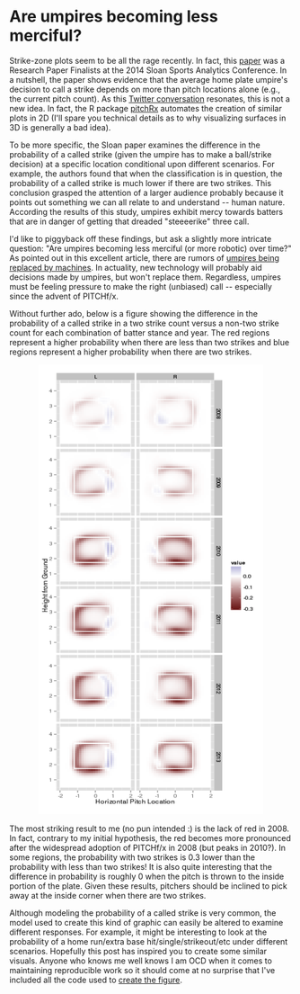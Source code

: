 Are umpires becoming less merciful?
========================================================

Strike-zone plots seem to be all the rage recently. In fact, this [paper](http://www.sloansportsconference.com/wp-content/uploads/2014/02/2014_SSAC_What-Does-it-Take-to-Call-a-Strike.pdf) was a Research Paper Finalists at the 2014 Sloan Sports Analytics Conference. In a nutshell, the paper shows evidence that the average home plate umpire's decision to call a strike depends on more than pitch locations alone (e.g., the current pitch count). As this [Twitter conversation](https://twitter.com/BMMillsy/status/439441782649401344) resonates, this is not a new idea. In fact, the R package [pitchRx](http://cran.r-project.org/web/packages/pitchRx/) automates the creation of similar plots in 2D (I'll spare you technical details as to why visualizing surfaces in 3D is generally a bad idea).

To be more specific, the Sloan paper examines the difference in the probability of a called strike (given the umpire has to make a ball/strike decision) at a specific location conditional upon different scenarios. For example, the authors found that when the classification is in question, the probability of a called strike is much lower if there are two strikes. This conclusion grasped the attention of a larger audience probably because it points out something we can all relate to and understand -- human nature. According the results of this study, umpires exhibit mercy towards batters that are in danger of getting that dreaded "steeeerike" three call.

I'd like to piggyback off these findings, but ask a slightly more intricate question: "Are umpires becoming less merciful (or more robotic) over time?" As pointed out in this excellent article, there are rumors of [umpires being replaced by machines](http://grantland.com/features/ben-lindbergh-possibility-machines-replacing-umpires/). In actuality, new technology will probably aid decisions made by umpires, but won't replace them. Regardless, umpires must be feeling pressure to make the right (unbiased) call -- especially since the advent of PITCHf/x. 

Without further ado, below is a figure showing the difference in the probability of a called strike in a two strike count versus a non-two strike count for each combination of batter stance and year. The red regions represent a higher probability when there are less than two strikes and blue regions represent a higher probability when there are two strikes.

<div align="center">
<img src="strike-plot2.png" width="400" height="800"></img>
</div>

The most striking result to me (no pun intended :) is the lack of red in 2008. In fact, contrary to my initial hypothesis, the red becomes more pronounced after the widespread adoption of PITCHf/x in 2008 (but peaks in 2010?). In some regions, the probability with two strikes is 0.3 lower than the probability with less than two strikes! It is also quite interesting that the difference in probability is roughly 0 when the pitch is thrown to the inside portion of the plate. Given these results, pitchers should be inclined to pick away at the inside corner when there are two strikes.

Although modeling the probability of a called strike is very common, the model used to create this kind of graphic can easily be altered to examine different responses. For example, it might be interesting to look at the probability of a home run/extra base hit/single/strikeout/etc under different scenarios. Hopefully this post has inspired you to create some similar visuals. Anyone who knows me well knows I am OCD when it comes to maintaining reproducible work so it should come at no surprise that I've included all the code used to [create the figure](https://gist.github.com/cpsievert/9459745).
